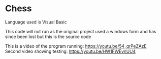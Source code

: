 # Chess
Language used is Visual Basic

This code will not run as the original project used a windows form and has since been lost but this is the source code

This is a video of the program running: https://youtu.be/54_qrPeZAzE
Second video showing testing: https://youtu.be/HW1FWEvnUU4

